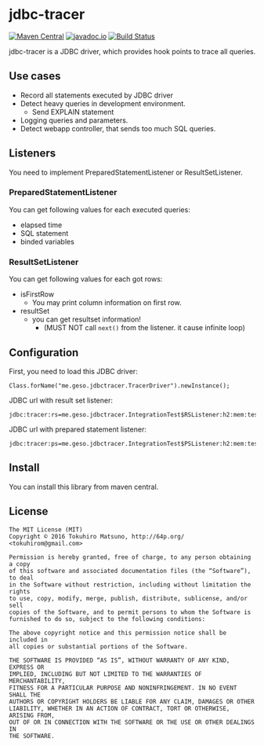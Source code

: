 # jdbc-tracer

[![Maven Central](https://maven-badges.herokuapp.com/maven-central/me.geso/jdbc-tracer/badge.svg)](https://maven-badges.herokuapp.com/maven-central/me.geso/jdbc-tracer)
[![javadoc.io](https://javadocio-badges.herokuapp.com/me.geso/jdbc-tracer/badge.svg)](https://javadocio-badges.herokuapp.com/me.geso/jdbc-tracer)
[![Build Status](https://travis-ci.org/tokuhirom/jdbc-tracer.svg?branch=master)](https://travis-ci.org/tokuhirom/jdbc-tracer)

jdbc-tracer is a JDBC driver, which provides hook points to trace all queries.

## Use cases

 * Record all statements executed by JDBC driver
 * Detect heavy queries in development environment.
   * Send EXPLAIN statement
 * Logging queries and parameters.
 * Detect webapp controller, that sends too much SQL queries.

## Listeners

You need to implement PreparedStatementListener or ResultSetListener.

### PreparedStatementListener

You can get following values for each executed queries:

 * elapsed time
 * SQL statement
 * binded variables

### ResultSetListener

You can get following values for each got rows:

 * isFirstRow
   * You may print column information on first row.
 * resultSet
   * you can get resultset information!
     * (MUST NOT call `next()` from the listener. it cause infinite loop)

## Configuration

First, you need to load this JDBC driver:

    Class.forName("me.geso.jdbctracer.TracerDriver").newInstance();

JDBC url with result set listener:

    jdbc:tracer:rs=me.geso.jdbctracer.IntegrationTest$RSListener:h2:mem:test

JDBC url with prepared statement listener:

    jdbc:tracer:ps=me.geso.jdbctracer.IntegrationTest$PSListener:h2:mem:test

## Install

You can install this library from maven central.

## License

    The MIT License (MIT)
    Copyright © 2016 Tokuhiro Matsuno, http://64p.org/ <tokuhirom@gmail.com>

    Permission is hereby granted, free of charge, to any person obtaining a copy
    of this software and associated documentation files (the “Software”), to deal
    in the Software without restriction, including without limitation the rights
    to use, copy, modify, merge, publish, distribute, sublicense, and/or sell
    copies of the Software, and to permit persons to whom the Software is
    furnished to do so, subject to the following conditions:

    The above copyright notice and this permission notice shall be included in
    all copies or substantial portions of the Software.

    THE SOFTWARE IS PROVIDED “AS IS”, WITHOUT WARRANTY OF ANY KIND, EXPRESS OR
    IMPLIED, INCLUDING BUT NOT LIMITED TO THE WARRANTIES OF MERCHANTABILITY,
    FITNESS FOR A PARTICULAR PURPOSE AND NONINFRINGEMENT. IN NO EVENT SHALL THE
    AUTHORS OR COPYRIGHT HOLDERS BE LIABLE FOR ANY CLAIM, DAMAGES OR OTHER
    LIABILITY, WHETHER IN AN ACTION OF CONTRACT, TORT OR OTHERWISE, ARISING FROM,
    OUT OF OR IN CONNECTION WITH THE SOFTWARE OR THE USE OR OTHER DEALINGS IN
    THE SOFTWARE.
